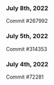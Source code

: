 ### July 8th, 2022

Commit #267992

### July 5th, 2022

Commit #314353


### July 4th, 2022

Commit #72281

